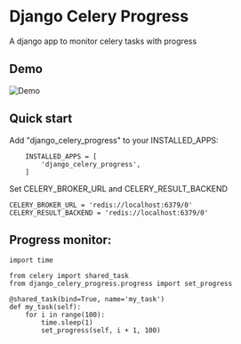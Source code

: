 # Django Celery Progress

A django app to monitor celery tasks with progress

## Demo

![Demo](https://raw.githubusercontent.com/sandbox-pokhara/django-celery-progress/master/images/screenshot.gif)

## Quick start

Add "django_celery_progress" to your INSTALLED_APPS:

```
    INSTALLED_APPS = [
        'django_celery_progress',
    ]
```

Set CELERY_BROKER_URL and CELERY_RESULT_BACKEND

```
CELERY_BROKER_URL = 'redis://localhost:6379/0'
CELERY_RESULT_BACKEND = 'redis://localhost:6379/0'
```

## Progress monitor:

```
import time

from celery import shared_task
from django_celery_progress.progress import set_progress

@shared_task(bind=True, name='my_task')
def my_task(self):
    for i in range(100):
        time.sleep(1)
        set_progress(self, i + 1, 100)
```
